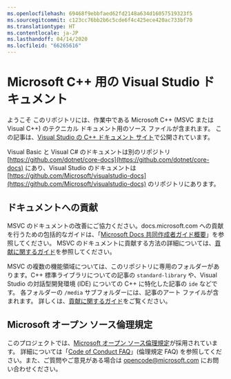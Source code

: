 ```yaml
---
ms.openlocfilehash: 69468f9ebbfaed62fd2148a634d16057519323f5
ms.sourcegitcommit: c123cc76bb2b6c5cde6f4c425ece420ac733bf70
ms.translationtype: HT
ms.contentlocale: ja-JP
ms.lasthandoff: 04/14/2020
ms.locfileid: "66265616"
---
```

# <a name="visual-studio-documentation-for-microsoft-c"></a>Microsoft C++ 用の Visual Studio ドキュメント

ようこそ このリポジトリには、作業中である Microsoft C++ (MSVC または Visual C++) のテクニカル ドキュメント用のソース ファイルが含まれます。 この記事は、[Visual Studio の C++ ドキュメント サイト](https://docs.microsoft.com/cpp)で公開されています。

Visual Basic と Visual C# のドキュメントは別のリポジトリ [https://github.com/dotnet/core-docs](https://github.com/dotnet/core-docs) にあり、Visual Studio のドキュメントは [https://github.com/Microsoft/visualstudio-docs](https://github.com/Microsoft/visualstudio-docs) のリポジトリにあります。

## <a name="contributing-to-the-documentation"></a>ドキュメントへの貢献

MSVC のドキュメントの改善にご協力ください。docs.microsoft.com への貢献を行うための包括的なガイドは、「[Microsoft Docs 共同作成者ガイド概要](https://docs.microsoft.com/contribute)」を参照してください。 MSVC のドキュメントに貢献する方法の詳細については、[貢献に関するガイド](CONTRIBUTING.md)を参照してください。

MSVC の複数の機能領域については、このリポジトリに専用のフォルダーがあります。C++ 標準ライブラリについての記事の `standard-library` や、Visual Studio の対話型開発環境 (IDE) についての C++ に特化した記事の `ide` などです。 各フォルダーの `/media` サブフォルダーには、記事のアート ファイルが含まれます。 詳しくは、[貢献に関するガイド](CONTRIBUTING.md)をご覧ください。

## <a name="microsoft-open-source-code-of-conduct"></a>Microsoft オープン ソース倫理規定

このプロジェクトでは、[Microsoft オープン ソース倫理規定](https://opensource.microsoft.com/codeofconduct/)が採用されています。 詳細については「[Code of Conduct FAQ](https://opensource.microsoft.com/codeofconduct/faq/)」(倫理規定 FAQ) を参照してください。また、ご質問やご意見がある場合は [opencode@microsoft.com](mailto:opencode@microsoft.com) にお問い合わせください。
